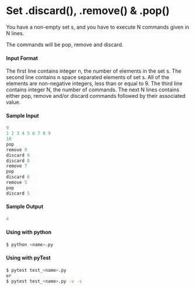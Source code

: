 # Set .discard(), .remove() & .pop()
You have a non-empty set s, and you have to execute N commands given in N lines.

The commands will be pop, remove and discard.


#### Input Format
The first line contains integer n, the number of elements in the set s. 
The second line contains n space separated elements of set s. All of the elements are non-negative integers, less than or equal to 9. 
The third line contains integer N, the number of commands.
The next N lines contains either pop, remove and/or discard commands followed by their associated value.

#### Sample Input
```python
9
1 2 3 4 5 6 7 8 9
10
pop
remove 9
discard 9
discard 8
remove 7
pop 
discard 6
remove 5
pop 
discard 5
```

#### Sample Output
```python
4
```

#### Using with python
```bash
$ python <name>.py
```

#### Using with pyTest
```bash
$ pytest test_<name>.py
or
$ pytest test_<name>.py -v -s
```
